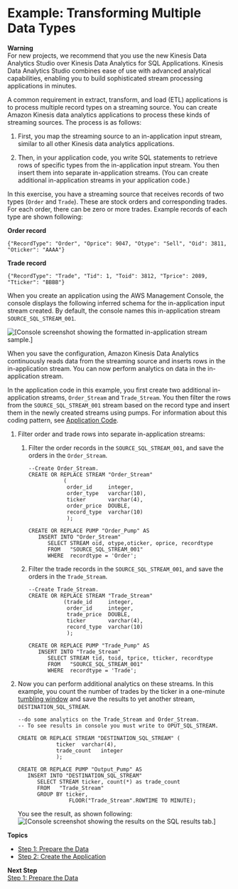 # Example: Transforming Multiple Data Types<a name="app-tworecordtypes"></a>

**Warning**  
For new projects, we recommend that you use the new Kinesis Data Analytics Studio over Kinesis Data Analytics for SQL Applications\. Kinesis Data Analytics Studio combines ease of use with advanced analytical capabilities, enabling you to build sophisticated stream processing applications in minutes\.

 A common requirement in extract, transform, and load \(ETL\) applications is to process multiple record types on a streaming source\. You can create Amazon Kinesis data analytics applications to process these kinds of streaming sources\. The process is as follows:

1. First, you map the streaming source to an in\-application input stream, similar to all other Kinesis data analytics applications\.

1. Then, in your application code, you write SQL statements to retrieve rows of specific types from the in\-application input stream\. You then insert them into separate in\-application streams\. \(You can create additional in\-application streams in your application code\.\)

In this exercise, you have a streaming source that receives records of two types \(`Order` and `Trade`\)\. These are stock orders and corresponding trades\. For each order, there can be zero or more trades\. Example records of each type are shown following:

**Order record**

```
{"RecordType": "Order", "Oprice": 9047, "Otype": "Sell", "Oid": 3811, "Oticker": "AAAA"}
```

**Trade record**

```
{"RecordType": "Trade", "Tid": 1, "Toid": 3812, "Tprice": 2089, "Tticker": "BBBB"}
```

When you create an application using the AWS Management Console, the console displays the following inferred schema for the in\-application input stream created\. By default, the console names this in\-application stream `SOURCE_SQL_STREAM_001`\.

![\[Console screenshot showing the formatted in-application stream sample.\]](http://docs.aws.amazon.com/kinesisanalytics/latest/dev/images/two-record-types-10.png)

When you save the configuration, Amazon Kinesis Data Analytics continuously reads data from the streaming source and inserts rows in the in\-application stream\. You can now perform analytics on data in the in\-application stream\. 

In the application code in this example, you first create two additional in\-application streams, `Order_Stream` and `Trade_Stream`\. You then filter the rows from the `SOURCE_SQL_STREAM_001` stream based on the record type and insert them in the newly created streams using pumps\. For information about this coding pattern, see [Application Code](how-it-works-app-code.md)\.

1. Filter order and trade rows into separate in\-application streams:

   1. Filter the order records in the `SOURCE_SQL_STREAM_001`, and save the orders in the `Order_Stream`\.

      ```
      --Create Order_Stream.
      CREATE OR REPLACE STREAM "Order_Stream" 
                 ( 
                  order_id     integer, 
                  order_type   varchar(10),
                  ticker       varchar(4),
                  order_price  DOUBLE, 
                  record_type  varchar(10)
                  );
      
      CREATE OR REPLACE PUMP "Order_Pump" AS 
         INSERT INTO "Order_Stream"
            SELECT STREAM oid, otype,oticker, oprice, recordtype 
            FROM   "SOURCE_SQL_STREAM_001"
            WHERE  recordtype = 'Order';
      ```

   1. Filter the trade records in the `SOURCE_SQL_STREAM_001`, and save the orders in the `Trade_Stream`\.

      ```
      --Create Trade_Stream.      
      CREATE OR REPLACE STREAM "Trade_Stream" 
                 (trade_id     integer, 
                  order_id     integer, 
                  trade_price  DOUBLE, 
                  ticker       varchar(4),
                  record_type  varchar(10)
                  );
      
      CREATE OR REPLACE PUMP "Trade_Pump" AS 
         INSERT INTO "Trade_Stream"
            SELECT STREAM tid, toid, tprice, tticker, recordtype
            FROM   "SOURCE_SQL_STREAM_001"
            WHERE  recordtype = 'Trade';
      ```

1. Now you can perform additional analytics on these streams\. In this example, you count the number of trades by the ticker in a one\-minute [tumbling window](https://docs.aws.amazon.com/kinesisanalytics/latest/dev/tumbling-window-concepts.html) and save the results to yet another stream, `DESTINATION_SQL_STREAM`\. 

   ```
   --do some analytics on the Trade_Stream and Order_Stream. 
   -- To see results in console you must write to OPUT_SQL_STREAM.
   
   CREATE OR REPLACE STREAM "DESTINATION_SQL_STREAM" (
               ticker  varchar(4),
               trade_count   integer
               );
   
   CREATE OR REPLACE PUMP "Output_Pump" AS 
      INSERT INTO "DESTINATION_SQL_STREAM"
         SELECT STREAM ticker, count(*) as trade_count
         FROM   "Trade_Stream"
         GROUP BY ticker,
                   FLOOR("Trade_Stream".ROWTIME TO MINUTE);
   ```

   You see the result, as shown following:  
![\[Console screenshot showing the results on the SQL results tab.\]](http://docs.aws.amazon.com/kinesisanalytics/latest/dev/images/two-record-types-20.png)

**Topics**
+ [Step 1: Prepare the Data](tworecordtypes-prepare.md)
+ [Step 2: Create the Application](tworecordtypes-create-app.md)

**Next Step**  
[Step 1: Prepare the Data](tworecordtypes-prepare.md)
